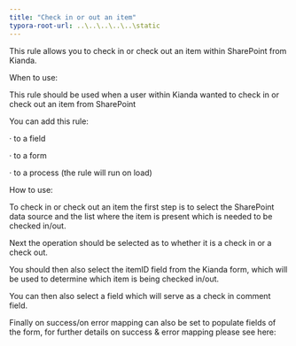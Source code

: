 ```yaml
---
title: "Check in or out an item"
typora-root-url: ..\..\..\..\..\static
---
```


This rule allows you to check in or check out an item within SharePoint from Kianda.

 

When to use:

This rule should be used when a user within Kianda wanted to check in or check out an item from SharePoint

You can add this rule:

·    to a field

·    to a form

·    to a process (the rule will run on load)

 

How to use:

To check in or check out an item the first step is to select the SharePoint data source and the list where the item is present which is needed to be checked in/out. 

Next the operation should be selected as to whether it is a check in or a check out. 

You should then also select the itemID field from the Kianda form, which will be used to determine which item is being checked in/out. 

You can then also select a field which will serve as a check in comment field. 

 Finally on success/on error mapping can also be set to populate fields of the form, for further details on success & error mapping please see here:
